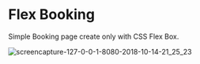 # Flex Booking

Simple Booking page create only with CSS Flex Box.

![screencapture-127-0-0-1-8080-2018-10-14-21_25_23](https://user-images.githubusercontent.com/6087113/46921151-e0c9e680-cff7-11e8-8a44-2dd6297536ac.png)


